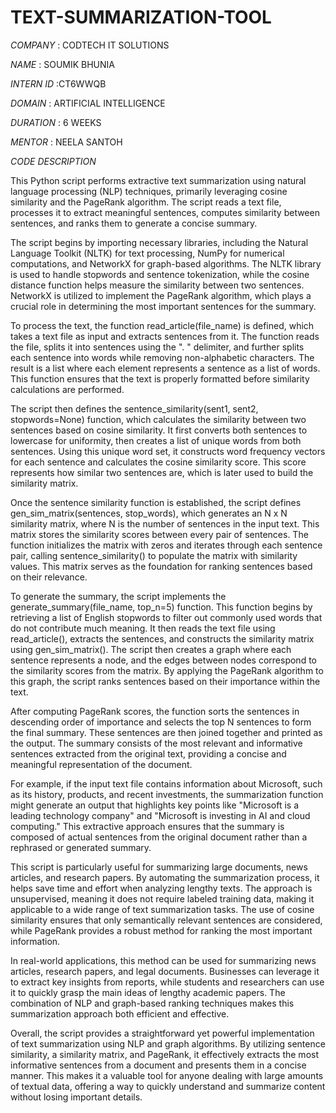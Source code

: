 # TEXT-SUMMARIZATION-TOOL

*COMPANY* : CODTECH IT SOLUTIONS

*NAME* : SOUMIK BHUNIA

*INTERN ID* :CT6WWQB

*DOMAIN* : ARTIFICIAL INTELLIGENCE

*DURATION* : 6 WEEKS

*MENTOR* : NEELA SANTOH

*CODE DESCRIPTION*

This Python script performs extractive text summarization using natural language processing (NLP) techniques, primarily leveraging cosine similarity and the PageRank algorithm. The script reads a text file, processes it to extract meaningful sentences, computes similarity between sentences, and ranks them to generate a concise summary.

The script begins by importing necessary libraries, including the Natural Language Toolkit (NLTK) for text processing, NumPy for numerical computations, and NetworkX for graph-based algorithms. The NLTK library is used to handle stopwords and sentence tokenization, while the cosine distance function helps measure the similarity between two sentences. NetworkX is utilized to implement the PageRank algorithm, which plays a crucial role in determining the most important sentences for the summary.

To process the text, the function read_article(file_name) is defined, which takes a text file as input and extracts sentences from it. The function reads the file, splits it into sentences using the ". " delimiter, and further splits each sentence into words while removing non-alphabetic characters. The result is a list where each element represents a sentence as a list of words. This function ensures that the text is properly formatted before similarity calculations are performed.

The script then defines the sentence_similarity(sent1, sent2, stopwords=None) function, which calculates the similarity between two sentences based on cosine similarity. It first converts both sentences to lowercase for uniformity, then creates a list of unique words from both sentences. Using this unique word set, it constructs word frequency vectors for each sentence and calculates the cosine similarity score. This score represents how similar two sentences are, which is later used to build the similarity matrix.

Once the sentence similarity function is established, the script defines gen_sim_matrix(sentences, stop_words), which generates an N x N similarity matrix, where N is the number of sentences in the input text. This matrix stores the similarity scores between every pair of sentences. The function initializes the matrix with zeros and iterates through each sentence pair, calling sentence_similarity() to populate the matrix with similarity values. This matrix serves as the foundation for ranking sentences based on their relevance.

To generate the summary, the script implements the generate_summary(file_name, top_n=5) function. This function begins by retrieving a list of English stopwords to filter out commonly used words that do not contribute much meaning. It then reads the text file using read_article(), extracts the sentences, and constructs the similarity matrix using gen_sim_matrix(). The script then creates a graph where each sentence represents a node, and the edges between nodes correspond to the similarity scores from the matrix. By applying the PageRank algorithm to this graph, the script ranks sentences based on their importance within the text.

After computing PageRank scores, the function sorts the sentences in descending order of importance and selects the top N sentences to form the final summary. These sentences are then joined together and printed as the output. The summary consists of the most relevant and informative sentences extracted from the original text, providing a concise and meaningful representation of the document.

For example, if the input text file contains information about Microsoft, such as its history, products, and recent investments, the summarization function might generate an output that highlights key points like "Microsoft is a leading technology company" and "Microsoft is investing in AI and cloud computing." This extractive approach ensures that the summary is composed of actual sentences from the original document rather than a rephrased or generated summary.

This script is particularly useful for summarizing large documents, news articles, and research papers. By automating the summarization process, it helps save time and effort when analyzing lengthy texts. The approach is unsupervised, meaning it does not require labeled training data, making it applicable to a wide range of text summarization tasks. The use of cosine similarity ensures that only semantically relevant sentences are considered, while PageRank provides a robust method for ranking the most important information.

In real-world applications, this method can be used for summarizing news articles, research papers, and legal documents. Businesses can leverage it to extract key insights from reports, while students and researchers can use it to quickly grasp the main ideas of lengthy academic papers. The combination of NLP and graph-based ranking techniques makes this summarization approach both efficient and effective.

Overall, the script provides a straightforward yet powerful implementation of text summarization using NLP and graph algorithms. By utilizing sentence similarity, a similarity matrix, and PageRank, it effectively extracts the most informative sentences from a document and presents them in a concise manner. This makes it a valuable tool for anyone dealing with large amounts of textual data, offering a way to quickly understand and summarize content without losing important details.
